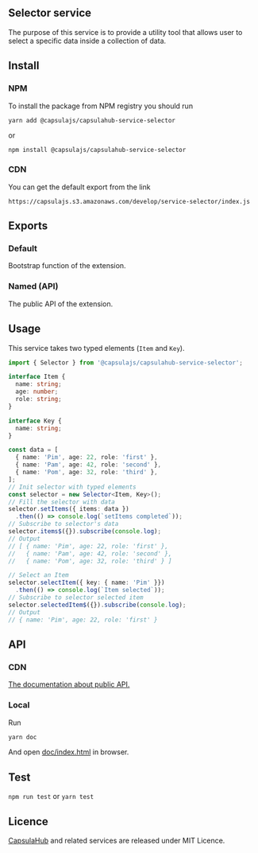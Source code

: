 ## Selector service

The purpose of this service is to provide a utility tool that allows user to select a specific data 
inside a collection of data.

## Install

### NPM

To install the package from NPM registry you should run

```
yarn add @capsulajs/capsulahub-service-selector
```

or
```
npm install @capsulajs/capsulahub-service-selector
```

### CDN

You can get the default export from the link

```
https://capsulajs.s3.amazonaws.com/develop/service-selector/index.js
```

## Exports

### Default

Bootstrap function of the extension.

### Named (API)

The public API of the extension.

## Usage

This service takes two typed elements (`Item` and `Key`).

```typescript
import { Selector } from '@capsulajs/capsulahub-service-selector';

interface Item {
  name: string;
  age: number;
  role: string;
}

interface Key {
  name: string;
}

const data = [
  { name: 'Pim', age: 22, role: 'first' },
  { name: 'Pam', age: 42, role: 'second' },
  { name: 'Pom', age: 32, role: 'third' },
];
// Init selector with typed elements
const selector = new Selector<Item, Key>();
// Fill the selector with data
selector.setItems({ items: data })
  .then(() => console.log(`setItems completed`));
// Subscribe to selector's data
selector.items$({}).subscribe(console.log);
// Output 
// [ { name: 'Pim', age: 22, role: 'first' },
//   { name: 'Pam', age: 42, role: 'second' },
//   { name: 'Pom', age: 32, role: 'third' } ]

// Select an Item
selector.selectItem({ key: { name: 'Pim' }})
  .then(() => console.log(`Item selected`));
// Subscribe to selector selected item
selector.selectedItem$({}).subscribe(console.log);
// Output
// { name: 'Pim', age: 22, role: 'first' }
```

## API

### CDN

[The documentation about public API.](https://capsulajs.s3.amazonaws.com/develop/service-selector/doc/index.html)

### Local

Run 

```bash
yarn doc
```

And open [doc/index.html](./doc/index.html) in browser.


## Test

`npm run test` or `yarn test`

## Licence

[CapsulaHub](https://github.com/capsulajs/capsulahub) and related services are released under MIT Licence.
